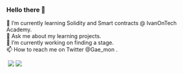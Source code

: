### Hello there 👋
🌱 I’m currently learning Solidity and Smart contracts @ IvanOnTech Academy.<br>
💬 Ask me about my learning projects.<br>
🔭 I’m currently working on finding a stage.<br>
📫 How to reach me on Twitter @Gae_mon .

<img src="https://www.codewars.com/users/Dours-d/badges/small" alt="">
<img src="https://komarev.com/ghpvc/?username=dours-d&color=brightgreen&label=visitors&style=flat-square" >
<img src="https://github-readme-stats.vercel.app/api?username=dours-d&count_private=true&show_icons=true&theme=tokionight&bg_color=dark"

<!--
**Dours-d/Dours-d** is a ✨ _special_ ✨ repository because its `README.md` (this file) appears on your GitHub profile.-->
